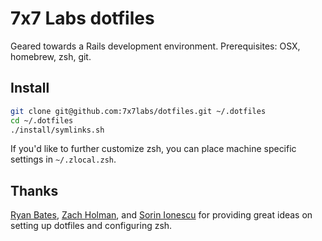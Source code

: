 # 7x7 Labs dotfiles

Geared towards a Rails development environment.  Prerequisites: OSX, homebrew, zsh, git.

## Install

```sh
git clone git@github.com:7x7labs/dotfiles.git ~/.dotfiles
cd ~/.dotfiles
./install/symlinks.sh
```

If you'd like to further customize zsh, you can place machine specific settings in `~/.zlocal.zsh`.

## Thanks

[Ryan Bates](https://github.com/ryanb/dotfiles), [Zach Holman](https://github.com/holman/dotfiles), and [Sorin Ionescu](https://github.com/sorin-ionescu/prezto) for providing great ideas on setting up dotfiles and configuring zsh.
